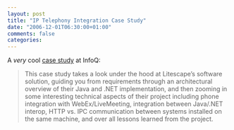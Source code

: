 ```yaml
---
layout: post
title: "IP Telephony Integration Case Study"
date: "2006-12-01T06:30:00+01:00"
comments: false
categories: 
---
```


<p>A <em>very</em> cool <a href="http://www.infoq.com/articles/litescape-ip-telephone-casestudy">case study</a> at InfoQ:</p>

<blockquote>
<p>This case study takes a look under the hood at Litescape&#8217;s software solution, guiding you from requirements through an architectural overview of their Java and .NET implementation, and then zooming in some interesting technical aspects of their project including phone integration with WebEx/LiveMeeting, integration between Java/.NET interop, HTTP vs. IPC communication between systems installed on the same machine, and over all lessons learned from the project.</p>
</blockquote>


